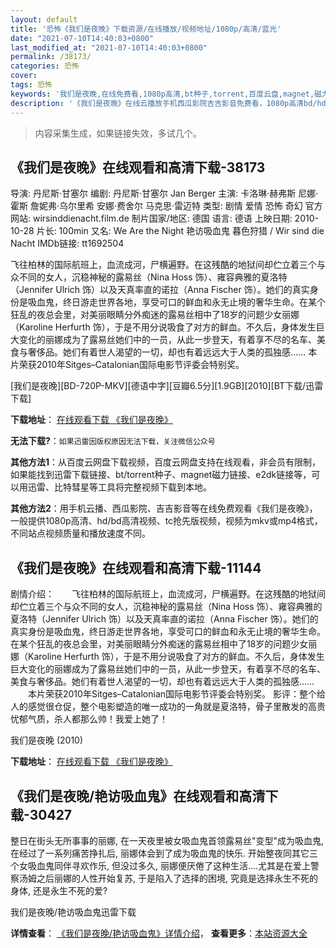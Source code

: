```yaml
---
layout: default
title: '恐怖《我们是夜晚》下载资源/在线播放/视频地址/1080p/高清/蓝光'
date: "2021-07-10T14:40:03+0800"
last_modified_at: "2021-07-10T14:40:03+0800"
permalink: /38173/
categories: 恐怖
cover:
tags: 恐怖
keywords: '我们是夜晚,在线免费看,1080p高清,bt种子,torrent,百度云盘,magnet,磁力链,迅雷下载资源'
description: '《我们是夜晚》在线云播放手机西瓜影院吉吉影音免费看，1080p高清bd/hd未删减完整版和tc抢先枪版，mkv/mp4格式，附带bt/torrent种子、magnet/磁力链、百度云盘、网盘资源迅雷下载链接'
---
```


>内容采集生成，如果链接失效，多试几个。


## 《我们是夜晚》在线观看和高清下载-38173

导演: 丹尼斯·甘塞尔 编剧: 丹尼斯·甘塞尔 Jan Berger 主演: 卡洛琳·赫弗斯 尼娜·霍斯 詹妮弗·乌尔里希 安娜·费舍尔 马克思·雷迈特 类型: 剧情 爱情 恐怖 奇幻 官方网站: wirsinddienacht.film.de 制片国家/地区: 德国 语言: 德语 上映日期: 2010-10-28 片长: 100min 又名: We Are the Night 艳访吸血鬼 暮色狩猎 / Wir sind die Nacht IMDb链接: tt1692504

飞往柏林的国际航班上，血流成河，尸横遍野。在这残酷的地狱间却伫立着三个与众不同的女人，沉稳神秘的露易丝（Nina Hoss 饰）、雍容典雅的夏洛特（Jennifer Ulrich 饰）以及天真率直的诺拉（Anna Fischer 饰）。她们的真实身份是吸血鬼，终日游走世界各地，享受可口的鲜血和永无止境的奢华生命。在某个狂乱的夜总会里，对美丽眼睛分外痴迷的露易丝相中了18岁的问题少女丽娜（Karoline Herfurth 饰），于是不用分说吸食了对方的鲜血。不久后，身体发生巨大变化的丽娜成为了露易丝她们中的一员，从此一步登天，有着享不尽的名车、美食与奢侈品。她们有着世人渴望的一切，却也有着远远大于人类的孤独感…… 本片荣获2010年Sitges–Catalonian国际电影节评委会特别奖。


[我们是夜晚][BD-720P-MKV][德语中字][豆瓣6.5分][1.9GB][2010][BT下载/迅雷下载]

**下载地址**： [在线观看下载 《我们是夜晚》](https://www.btdx8.com/torrent/we_are_the_night_2010.html) 


**无法下载?**：`如果迅雷因版权原因无法下载，关注微信公众号 `

**其他方法1**：从百度云网盘下载视频，百度云网盘支持在线观看，非会员有限制，如果能找到迅雷下载链接、bt/torrent种子、magnet磁力链接、e2dk链接等，可以用迅雷、比特彗星等工具将完整视频下载到本地。

**其他方法2**：用手机云播、西瓜影院、吉吉影音等在线免费观看《我们是夜晚》，一般提供1080p高清、hd/bd高清视频、tc抢先版视频，视频为mkv或mp4格式，不同站点视频质量和播放速度不同。


## 《我们是夜晚》在线观看和高清下载-11144

剧情介绍：　　飞往柏林的国际航班上，血流成河，尸横遍野。在这残酷的地狱间却伫立着三个与众不同的女人，沉稳神秘的露易丝（Nina Hoss 饰）、雍容典雅的夏洛特（Jennifer Ulrich 饰）以及天真率直的诺拉（Anna Fischer 饰）。她们的真实身份是吸血鬼，终日游走世界各地，享受可口的鲜血和永无止境的奢华生命。在某个狂乱的夜总会里，对美丽眼睛分外痴迷的露易丝相中了18岁的问题少女丽娜（Karoline Herfurth 饰），于是不用分说吸食了对方的鲜血。不久后，身体发生巨大变化的丽娜成为了露易丝她们中的一员，从此一步登天，有着享不尽的名车、美食与奢侈品。她们有着世人渴望的一切，却也有着远远大于人类的孤独感…… 　　本片荣获2010年Sitges–Catalonian国际电影节评委会特别奖。 影评：整个给人的感觉很仓促，整个电影塑造的唯一成功的一角就是夏洛特，骨子里散发的高贵忧郁气质，杀人都那么帅！我爱上她了！


我们是夜晚 (2010)

**下载地址**： [在线观看下载 《我们是夜晚》](https://www.btbtdy.me/btdy/dy7953.html) 


## 《我们是夜晚/艳访吸血鬼》在线观看和高清下载-30427

整日在街头无所事事的丽娜, 在一天夜里被女吸血鬼首领露易丝"变型"成为吸血鬼, 在经过了一系列痛苦挣扎后, 丽娜体会到了成为吸血鬼的快乐. 开始整夜同其它三个女吸血鬼同伴寻欢作乐, 但没过多久, 丽娜便厌倦了这种生活....尤其是在爱上警察汤姆之后丽娜的人性开始复苏, 于是陷入了选择的困境, 究竟是选择永生不死的身体, 还是永生不死的爱?


我们是夜晚/艳访吸血鬼迅雷下载

**详情查看**： [《我们是夜晚/艳访吸血鬼》详情介绍](/movie/30427/)， **查看更多**：[本站资源大全](/movie/t/all/)

